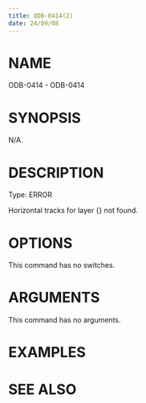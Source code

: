 ```yaml
---
title: ODB-0414(2)
date: 24/09/08
---
```


# NAME

ODB-0414 - ODB-0414

# SYNOPSIS

N/A.

# DESCRIPTION

Type: ERROR

Horizontal tracks for layer {} not found.

# OPTIONS

This command has no switches.

# ARGUMENTS

This command has no arguments.

# EXAMPLES

# SEE ALSO
